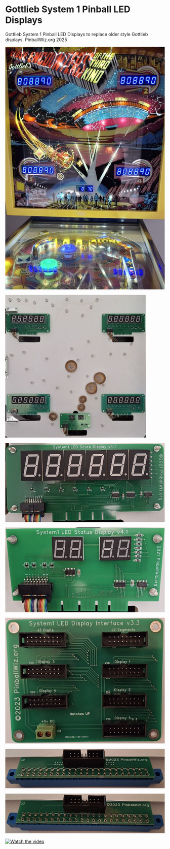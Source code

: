 # Gottlieb System 1 Pinball LED Displays

Gottlieb System 1 Pinball LED Displays to replace older style Gottlieb displays. PinballWiz.org 2025  

![Model](displays_active.jpg)  

![Model](sys1_displays.jpg)  

![Model](sys1_score_display.jpg)  

![Model](sys1_status_display.jpg)  

![Model](sys1_display_int.jpg)  

![Model](sys1_J2_adapter.jpg)  

![Model](sys1_J3_adapter.jpg)  

[![Watch the video](https://www.youtube.com/watch?v=GrI5SUkYvOc)](https://www.youtube.com/watch?v=GrI5SUkYvOc)
